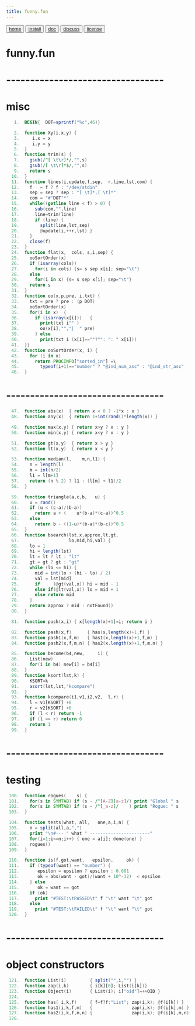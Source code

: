 ```yaml
---
title: funny.fun
---
```


<button class="button button1"><a href="/fun/index">home</a></button>   <button class="button button1"><a href="/fun/INSTALL">install</a></button>   <button class="button button2"><a href="/fun/ABOUT">doc</a></button>   <button class="button button1"><a href="http://github.com/timm/fun/issues">discuss</a></button>    <button class="button button2"><a href="/fun/license">license</a></button> <br>



# funny.fun
# ---------------------------------
# misc

```awk
   1.  BEGIN{  DOT=sprintf("%c",46)}
```

```awk
   2.  function Xy(i,x,y) {
   3.     i.x = x
   4.     i.y = y
   5.  }
   6.  function trim(s) {
   7.    gsub(/^[ \t\r]*/,"",s)
   8.    gsub(/[ \t\r]*$/,"",s)
   9.    return s
  10.  }
  11.  function lines(i,update,f,sep,  r,line,lst,com) {
  12.    f   = f ? f : "/dev/stdin"
  13.    sep = sep ? sep : "[ \t]*,[ \t]*"
  14.    com = "#"DOT"*"
  15.    while((getline line < f) > 0) {
  16.      sub(com,"",line)
  17.      line=trim(line)
  18.      if (line) { 
  19.        split(line,lst,sep)
  20.        @update(i,++r,lst) }
  21.    }
  22.    close(f)
  23.  } 
  24.  function flat(x,  cols, s,i,sep) {
  25.    ooSortOrder(x)
  26.    if (isarray(cols)) 
  27.      for(i in cols) {s= s sep x[i]; sep="\t"}
  28.    else
  29.      for(i in x) {s= s sep x[i]; sep="\t"}
  30.    return s
  31.  }
  32.  function oo(x,p,pre, i,txt) {
  33.    txt = pre ? pre : (p DOT)
  34.    ooSortOrder(x)
  35.    for(i in x)  {
  36.      if (isarray(x[i]))   {
  37.        print(txt i"" )
  38.        oo(x[i],"","|  " pre)
  39.      } else
  40.        print(txt i (x[i]==""?"": ": " x[i]))
  41.  }}
  42.  function ooSortOrder(x, i) {
  43.    for (i in x)
  44.      return PROCINFO["sorted_in"] =\
  45.        typeof(i+1)=="number" ? "@ind_num_asc" : "@ind_str_asc"
  46.  }
```
# ---------------------------------
```awk
  47.  function abs(x)  { return x < 0 ? -1*x : x }
  48.  function any(x)  { return 1+int(rand()*length(x)) }
```

```awk
  49.  function max(x,y) { return x>y ? x : y }
  50.  function min(x,y) { return x<y ? x : y }
```

```awk
  51.  function gt(x,y)  { return x > y }
  52.  function lt(x,y)  { return x < y }
```

```awk
  53.  function median(l,    m,n,l1) {
  54.    n = length(l)
  55.    m = int(n/2)
  56.    l1 = l[m+1]
  57.    return (n % 2) ? l1 : (l[m] + l1)/2
  58.  }
```

```awk
  59.  function triangle(a,c,b,   u) {
  60.    u = rand()
  61.    if (u < (c-a)/(b-a))
  62.      return a + (    u*(b-a)*(c-a))^0.5
  63.    else
  64.      return b - ((1-u)*(b-a)*(b-c))^0.5
  65.  }
  66.  function bsearch(lst,x,approx,lt,gt,
  67.                   lo,mid,hi,val) {
  68.    lo = 1
  69.    hi = length(lst)
  70.    lt = lt ? lt : "lt"
  71.    gt = gt ? gt : "gt"
  72.    while (lo <= hi) {
  73.      mid = int(lo + (hi - lo) / 2)
  74.      val = lst[mid]
  75.      if     (@gt(val,x)) hi = mid - 1
  76.      else if(@lt(val,x)) lo = mid + 1
  77.      else return mid
  78.    }
  79.    return approx ? mid : notFound()
  80.  }
```


```awk
  81.  function push(x,i) { x[length(x)+1]=i; return i }
```

```awk
  82.  function pash(x,f)      { has(x,length(x)+1,f) }
  83.  function pash1(x,f,m)   { has1(x,length(x)+1,f,m) }
  84.  function pash2(x,f,m,n) { has2(x,length(x)+1,f,m,n) }
```

```awk
  85.  function become(b4,new,     i) {
  86.    List(new)
  87.    for(i in b4) new[i] = b4[i]
  88.  }
  89.  function ksort(lst,k) {
  90.    KSORT=k
  91.    asort(lst,lst,"kcompare")
  92.  }
  93.  function kcompare(i1,v1,i2,v2,  l,r) {
  94.    l = v1[KSORT] +0
  95.    r = v2[KSORT] +0
  96.    if (l < r) return -1
  97.    if (l == r) return 0
  98.    return 1
  99.  }  
```
# ---------------------------------
# testing
```awk
 100.  function rogues(    s) {
 101.    for(s in SYMTAB) if (s ~ /^[A-Z][a-z]/) print "Global " s
 102.    for(s in SYMTAB) if (s ~ /^[_a-z]/    ) print "Rogue: " s
 103.  }
```

```awk
 104.  function tests(what, all,   one,a,i,n) {
 105.    n = split(all,a,",")
 106.    print "\n#--- " what " -----------------------"
 107.    for(i=1;i<=n;i++) { one = a[i]; @one(one) }
 108.    rogues()
 109.  }
```

```awk
 110.  function is(f,got,want,   epsilon,     ok) {
 111.    if (typeof(want) == "number") {
 112.       epsilon = epsilon ? epsilon : 0.001
 113.       ok = abs(want - got)/(want + 10^-32)  < epsilon
 114.    } else
 115.       ok = want == got
 116.    if (ok) 
 117.      print "#TEST:\tPASSED\t" f "\t" want "\t" got 
 118.    else 
 119.      print "#TEST:\tFAILED\t" f "\t" want "\t" got 
 120.  }
```

# ---------------------------------
# object constructors
```awk
 121.  function List(i)         { split("",i,"") }
 122.  function zap(i,k)        { i[k][0]; List(i[k])} 
 123.  function Object(i)       { List(i); i["oid"]=++OID }
 124.  
 125.  function has( i,k,f)     { f=f?f:"List"; zap(i,k); @f(i[k]) }
 126.  function has1(i,k,f,m)   {               zap(i,k); @f(i[k],m) }
 127.  function has2(i,k,f,m,n) {               zap(i,k); @f(i[k],m,n) }
 128.  
```
